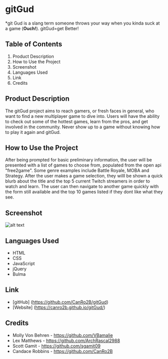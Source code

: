 # gitGud
*git Gud is a slang term someone throws your way when you kinda suck at a game (**Ouch!**). gitGud=get Better!  

## Table of Contents
1. Product Description
2. How to Use the Project
3. Screenshot
4. Languages Used
5. Link
6. Credits

## Product Description
The gitGud project aims to reach gamers, or fresh faces in general, who want to find a new multiplayer game to dive into. Users will have the ability to check out some of the hottest games, learn from the pros, and get involved in the community. Never show up to a game without knowing how to play it again and gitGud.  


## How to Use the Project
After being prompted for basic preliminary information, the user will be presented with a list of games to choose from, populated from the open api "free2game".  Some genre examples include Battle Royale, MOBA and Strategy. After the user makes a game selection, they willl be shown a quick blurb about the title and the top 5 current Twitch streamers in order to watch and learn. The user can then navigate to another game quickly with the form still available and the top 10 games listed if they dont like what they see.  


## Screenshot
![alt text](./Assets/img/screencapture-canro2b-github-io-gitGud-2022-04-14-21_45_27.png)


## Languages Used
- HTML
- CSS
- JavaScript
- jQuery
- Bulma


## Link
- [gitHub] (https://github.com/CanRo2B/gitGud)
- [Website] (https://canro2b.github.io/gitGud/)

## Credits

- Molly Von Behren - https://github.com/VBamalie
- Lex Matthews - https://github.com/ArchRascal2988
- Scott Gamit - https://github.com/sgamit09
- Candace Robbins - https://github.com/CanRo2B
